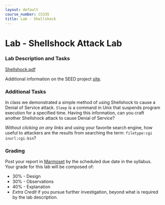 ```yaml
---
layout: default
course_number: CS335
title: Lab - Shellshock
---
```


# Lab - Shellshock Attack Lab

### Lab Description and Tasks

[Shellshock.pdf](Shellshock.pdf)

Additional information on the SEED project [site](https://seedsecuritylabs.org/Labs_16.04/Software/Shellshock/).

### Additional Tasks

In class we demonstrated a simple method of using Shellshock to cause a Denial of Service attack. ```Sleep``` is a command in Unix that suspends program execution for a specified time. Having this information, can you craft another Shellshock attack to cause Denial of Service?

_Without clicking on any links_ and using your favorite search engine, how useful to attackers are the results from searching the term: ```filetype:cgi inurl:cgi-bin```?  

### Grading

Post your report in [Marmoset](https://cs.ycp.edu/marmoset) by the scheduled due date in the syllabus. Your grade for this lab will be composed of:
- 30% - Design
- 30% - Observations
- 40% - Explanation
- *Extra Credit* if you pursue further investigation, beyond what is required by the lab description.
